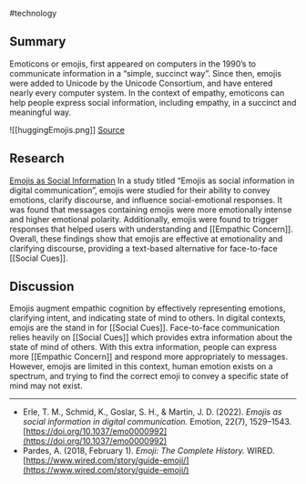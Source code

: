 #technology 
## Summary
Emoticons or emojis, first appeared on computers in the 1990’s to communicate information in a “simple, succinct way”. Since then, emojis were added to Unicode by the Unicode Consortium, and have entered nearly every computer system. In the context of empathy, emoticons can help people express social information, including empathy, in a succinct and meaningful way. 

![[huggingEmojis.png]]
[Source](https://logos-world.net/hug-emoji/)
## Research
[Emojis as Social Information](https://doi.org/10.1037/emo0000992)
In a study titled “Emojis as social information in digital communication”, emojis were studied for their ability to convey emotions, clarify discourse, and influence social-emotional responses. It was found that messages containing emojis were more emotionally intense and higher emotional polarity. Additionally, emojis were found to trigger responses that helped users with understanding and [[Empathic Concern]]. Overall, these findings show that emojis are effective at emotionality and clarifying discourse, providing a text-based alternative for face-to-face [[Social Cues]].
## Discussion

Emojis augment empathic cognition by effectively representing emotions, clarifying intent, and indicating state of mind to others. In digital contexts, emojis are the stand in for [[Social Cues]]. Face-to-face communication relies heavily on [[Social Cues]] which provides extra information about the state of mind of others. With this extra information, people can express more [[Empathic Concern]] and respond more appropriately to messages. However, emojis are limited in this context, human emotion exists on a spectrum, and trying to find the correct emoji to convey a specific state of mind may not exist.

---

- Erle, T. M., Schmid, K., Goslar, S. H., & Martin, J. D. (2022). *Emojis as social information in digital communication.* Emotion, 22(7), 1529–1543. [https://doi.org/10.1037/emo0000992](https://doi.org/10.1037/emo0000992)
- Pardes, A. (2018, February 1). *Emoji: The Complete History.* WIRED. [https://www.wired.com/story/guide-emoji/](https://www.wired.com/story/guide-emoji/)
